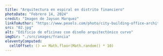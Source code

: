 ```yaml
---
title: "Arquitectura en espiral en distrito financiero"
photoDate: "Febrero 14, 2024"
credit: "Imagen de Jayson Marquez"
linkToAuthor: "https://www.pexels.com/photo/city-building-office-architecture-4850412/"
src: "02.jpg"
alt: "Edificio de oficinas con diseño arquitectónico curvo"
imgDir: "./src/images/francia"
eleventyComputed:
  cellOffset: () => Math.floor(Math.random() * 10)
---
```

